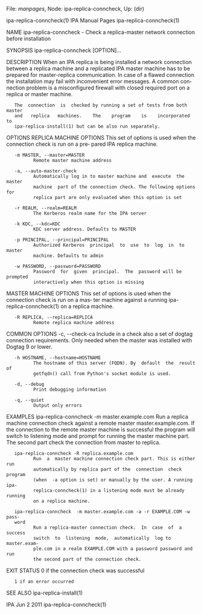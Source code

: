 File: *manpages*,  Node: ipa-replica-conncheck,  Up: (dir)

ipa-replica-conncheck(1)       IPA Manual Pages       ipa-replica-conncheck(1)



NAME
       ipa-replica-conncheck  -  Check  a  replica-master  network  connection
       before installation

SYNOPSIS
       ipa-replica-conncheck [OPTION]...

DESCRIPTION
       When an IPA replica is being installed a network connection  between  a
       replica  machine and a replicated IPA master machine has to be prepared
       for master-replica communication. In case of a  flawed  connection  the
       installation  may  fail with inconvenient error messages. A common con‐
       nection problem is a misconfigured firewall with closed  required  port
       on a replica or master machine.

       The  connection  is  checked by running a set of tests from both master
       and   replica   machines.    The    program    is    incorporated    to
       ipa-replica-install(1) but can be also run separately.


OPTIONS
   REPLICA MACHINE OPTIONS
       This  set of options is used when the connection check is run on a pre‐
       pared IPA replica machine.

       -m MASTER, --master=MASTER
              Remote master machine address

       -a, --auto-master-check
              Automatically log in to master machine and  execute  the  master
              machine  part of the connection check. The following options for
              replica part are only evaluated when this option is set

       -r REALM, --realm=REALM
              The Kerberos realm name for the IPA server

       -k KDC, --kdc=KDC
              KDC server address. Defaults to MASTER

       -p PRINCIPAL, --principal=PRINCIPAL
              Authorized Kerberos  principal  to  use  to  log  in  to  master
              machine. Defaults to admin

       -w PASSWORD, --password=PASSWORD
              Password  for  given  principal.  The  password will be prompted
              interactively when this option is missing


   MASTER MACHINE OPTIONS
       This set of options is used when the connection check is run on a  mas‐
       ter  machine  against  a  running ipa-replica-conncheck(1) on a replica
       machine.

       -R REPLICA, --replica=REPLICA
              Remote replica machine address


   COMMON OPTIONS
       -c, --check-ca
              Include in a check also a set of dogtag connection requirements.
              Only  needed  when  the  master  was  installed with Dogtag 9 or
              lower.

       -h HOSTNAME, --hostname=HOSTNAME
              The hostname of this server (FQDN). By  default  the  result  of
              getfqdn() call from Python's socket module is used.

       -d, --debug
              Print debugging information

       -q, --quiet
              Output only errors


EXAMPLES
       ipa-replica-conncheck -m master.example.com
              Run  a  replica machine connection check against a remote master
              master.example.com. If  the  connection  to  the  remote  master
              machine  is successful the program will switch to listening mode
              and prompt for running the master machine part. The second  part
              check the connection from master to replica.

       ipa-replica-conncheck -R replica.example.com
              Run  a  master machine connection check part. This is either run
              automatically by replica part of the  connection  check  program
              (when  -a option is set) or manually by the user. A running ipa-
              replica-conncheck(1) in a listening mode must be already running
              on a replica machine.

       ipa-replica-conncheck  -m master.example.com -a -r EXAMPLE.COM -w pass‐
       word
              Run a replica-master connection check.  In  case  of  a  success
              switch  to  listening  mode,  automatically  log to master.exam‐
              ple.com in a realm EXAMPLE.COM with a password password and  run
              the second part of the connection check.


EXIT STATUS
       0 if the connection check was successful

       1 if an error occurred

SEE ALSO
       ipa-replica-install(1)



IPA                               Jun 2 2011          ipa-replica-conncheck(1)
